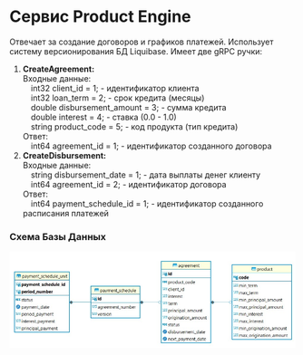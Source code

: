 # Сервис Product Engine

Отвечает за создание договоров и графиков платежей. Использует систему версионирования БД Liquibase. Имеет две gRPC ручки:<br>
1. <b>CreateAgreement:</b> <br>
    Входные данные: <br>
   &emsp;int32 client_id = 1; - идентификатор клиента<br>
   &emsp;int32 loan_term = 2; - срок кредита (месяцы)<br>
   &emsp;double disbursement_amount = 3; - сумма кредита<br>
   &emsp;double interest = 4; - ставка (0.0 - 1.0) <br>
   &emsp;string product_code = 5; - код продукта (тип кредита) <br>
    Ответ: <br>
   &emsp;int64 agreement_id = 1; - идентификатор созданного договора
2. <b>CreateDisbursement:</b> <br>
    Входные данные: <br>
   &emsp;string disbursement_date = 1; - дата выплаты денег клиенту<br>
   &emsp;int64 agreement_id = 2; - идентификатор договора<br>
   Ответ: <br>
   &emsp;int64 payment_schedule_id = 1; - идентификатор созданного расписания платежей

### Схема Базы Данных 
![Database_Schema.jpg](Database_Schema.jpg)